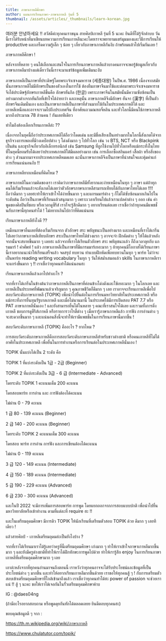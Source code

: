 ```yaml
---
title: ภาษาเกาหลีศึกษา
author: แผนการเรียนภาษา-ภาษาเกาหลี รุ่นที่ 5
thumbnail: /assets/articles/_thumbnails/learn-korean.jpg
---
```


여러분 안녕하세요 !! สวัสดีค่ะทุกคนเราขนุน สายศิลป์เกาหลี รุ่นที่ 5 นะคะ
ยินดีที่ได้รู้จักค้าบบ
วันนี้เราได้รับหน้าที่มาเขียนบทความการเรียนเกาหลีนะคะโดยเราจะพยายามแชร์มุมมองและวิธีการเรียนให้
productive และเกร็ดความรู้เล็ก ๆ น้อย ๆ เกี่ยวกับภาษาเกาหลีกันงับ
ถ้าพร้อมแล้วไปเริ่มกันเลย !

ภาษาเกาหลีศึกษา !

หลังจากที่หลาย ๆ
คนได้เลือกและสนใจในการเรียนภาษาเกาหลีแล้วบางคนอาจจะพอรู้ข้อมูลเกี่ยวกับภาษาเกาหลีมาบ้างแต่เดี๋ยววันนี้เราจะมาแชร์ข้อมูลเพิ่มเติมนะงับ

ภาษาเกาหลีเป็นภาษาที่ประดิษฐ์โดยพระเจ้าเซจงมหาราช (세종대왕) ในปีพ.ศ.
1986 เนื่องจากสมัยนั้นภาษาเกาหลีไม่มีอักษรเป็นของตัวเองในการใช้
ต้องยืมภาษาจีนมาใช้และต่อมาพระเจ้าเซจงมหาราชจึงได้ประดิษฐ์อักษรเกาหลีขึ้นคือ
อักษรฮันกึล (한글)
เพราะภาษาจีนในสมัยนั้นมีความซับซ้อนเป็นอย่างมากต่างจากฮันกึลที่เข้าใจได้ง่ายกว่า
และเหตุนั้น ภาษาเกาหลีจึงมีอักษร ฮันจา (漢字)
ที่เป็นตัวอักษรจีนเดิมนั่นเอง
และเป็นภาษาเกาหลีเป็นภาษาที่ส่วนมากใช้กันในประเทศเกาหลีใต้
และเกาหลีเหนือและอาจจะรวมไปถึงประเทศจีน ที่อาศัยแถวมณฑลจี๋หลิน
และทั่วโลกนี้มีคนใช้ภาษาเกาหลีมากถึงประมาณ 78 ล้านคน ! กันเลยทีเดียว

ทำไมถึงต้องเลือกเรียนเกาหลีล่ะ ??

เนื่องจากในยุคนี้ถือว่าประเทศเกาหลีได้ถือว่าโดดเด่น
และมีชื่อเสียงเป็นอย่างมากในโลกนี้สังเกตได้จาก
ธุรกิจวงการเพลงที่มีวงเคป๊อปต่าง ๆ โด่งดังมาก ๆ ไปทั่วโลก เช่น วง BTS,
NCT หรือ Blackpink เป็นต้น และธุรกิจเกี่ยวกับอิเล็กทรอนิกส์ เช่น Samsung
ที่ถูกใช้งานไปทั่วโลกหรือแม้กระทั่งในไทยที่ในยุคนี้ยอมรับได้เลยว่าประเทศเกาหลีใต้มีผลอย่างมาก
เช่น การเลือกซื้อสกินแคร์ เสื้อผ้า หรือสิ่งของต่าง ๆ
ส่วนมากมาจากประเทศเกาหลีหมดเลย
ฉะนั้นภาษาเกาหลีจึงเป็นภาษาที่น่าสนใจและคุ้มค่าแก่การเรียนแน่นอนงับ !!

ภาษาเกาหลียากเหมือนที่คิดไหม ?

ภาษาเกาหลีในความคิดของเรา เราคิดว่าภาษาเกาหลีมีทั้งยากและง่ายเหมือนในทุก
ๆ ภาษา
แต่ถ้าทุกคนได้เริ่มเรียนแล้วจะสังเกตได้เลยว่าตัวอักษรภาษาเกาหลีสามารถเทียบได้กับภาษาไทยได้เลย
!!!! ถือว่าดีมาก ๆ เลยฮะทำให้เราเข้าใจได้ง่ายขึ้นมาก ๆ และแกรมมาร์ต่าง ๆ
ก็ไม่ได้ซับซ้อนมากเกินไปในระดับต้น ถือว่าเป็นภาษาที่เรียนแล้วสนุกมาก ๆ
เพราะเวลาเรียนไปแล้วเราแปลคำต่าง ๆ ออก เช่น คำพูดของศิลปินที่ชอบ
หรือเวลาดูซีรีส์ เราก็จะรู้สึกดีมาก ๆ อยากเรียนต่อเลย
เราเชื่อว่าถ้าทุกคนมีแพชชั่นกับภาษานี้ทุกคนทำได้ !
ไม่อยากเกินไปกว่าที่คิดแน่นอน

เรียนภาษาเกาหลียังไงดี ??

เหมือนภาษาอื่นเลยที่ต้องเริ่มเรียนจาก ตัวอักษร สระ พยัญชนะเป็นอย่างแรก
และเหมือนที่เราได้เกริ่นไปเลยว่าภาษาเกาหลีเทียบอักษร
สระเป็นภาษาไทยได้ช่วงแรก ๆ อาจจะจำ ฝึกคัดต่าง ๆ
ให้ได้แล้วหลังจากนั้นจะสบายขึ้นมาก ๆ เลยฮะ แล้วจากที่เราได้เรียนตัวอักษร
สระ พยัญชนะแล้ว ก็ถึงเวลาลุยกับ แกรมมาร์ ! คำศัพท์ ! แล้ว
ภาษาเกาหลีเป็นภาษาที่มีแกรมมาร์เยอะมาก ๆ
ถ้าทุกคนมีโอกาสได้เรียนภาษานี้เราอยากแนะนำให้เรียนเสร็จแล้ว จดสรุป ทบทวน
ทำแบบฝึกหัดเพื่อทบทวนในทุก ๆ พาร์ท ไม่ว่าจะเป็นพาร์ท reading writing
vocabulary ในทุก ๆ วันให้สม่ำเสมอแล้ว skills
ในภาษาเกาหลีเราจะแกร่งขึ้นมาก ๆ !! เราเชื่อว่าทุกคนทำได้แน่นอนฮะ

เรียนภาษาเกาหลีแล้วเอาไปทำอะไร ?

จากที่เราได้เกริ่นในข้างต้นว่าภาษาเกาหลีเป็นภาษาที่ค่อนข้างโด่งดังและใช้เยอะมาก
ๆ ในโลกเลย และเกาหลีเป็นประเทศที่พัฒนาแล้วเจริญมาก ๆ คุณภาพชีวิตก็ดีมาก
ๆ เลย เราอาจจะเรียนเกาหลีเพื่อไปสอบวัดระดับภาษาเกาหลี (TOPIK)
เพื่อนำไปยื่นต่อในการเรียนมหาวิทยาลัยในประเทศเกาหลี
หรือแม้กระทั่งการยื่นทุนรัฐบาลเกาหลี และเมื่อไม่นานมานี้
ในประเทศได้มีการเปิดสอบ PAT 7.7 หรือ PAT ภาษาเกาหลีนั่นเอง !
และยังสามารถยื่นได้ในหลาย ๆ คณะที่เราสนใจได้เลย และรวมทั้งการติ่งเกาหลี
ชอบการดูซีรีส์เกาหลี หรือรายการวาไรตี้ต่าง ๆ เมื่อเรารู้ภาษาเกาหลีแล้ว
การฟัง การอ่านต่าง ๆ จะสะดวกขึ้นมาก ๆ
และแน่นอนสิ่งนี้จะทำให้เรามีแพชชั่นในการเรียนภาษานี้มากขึ้น !

สอบวัดระดับภาษาเกาหลี (TOPIK) คืออะไร ? ยากไหม ?

การสอบวัดระดับภาษาเกาหลีคือการสอบวัดระดับภาษาเกาหลีสำหรับชาวต่างชาติ
หรือคนเกาหลีที่ไม่ได้อาศัยในประเทศเกาหลี
เพื่อยื่นในการทำงานหรือการเรียนต่อในประเทศเกาหลีนั่นเอง !

TOPIK นั้นแบ่งได้เป็น 2 ระดับ คือ

TOPIK 1 ที่แบ่งระดับเป็น 1급 - 2급 (Beginner)

TOPIK 2 ที่แบ่งระดับเป็น 3급 - 6 급 (Intermediate - Advanced)

โดยระดับ TOPIK 1 คะแนนเต็ม 200 คะแนน

โดยสอบพาร์ท การอ่าน และ การฟังต้องได้คะแนน

ไม่ผ่าน 0 - 79 คะเนน

1 급 80 - 139 คะแนน (Beginner)

2 급 140 - 200 คะแนน (Beginner)

โดยระดับ TOPIK 2 คะแนนเต็ม 300 คะแนน

โดยสอบ พาร์ท การอ่าน การฟัง และการเขียนต้องได้คะแนน

ไม่ผ่าน 0 - 119 คะแนน

3 급 120 - 149 คะแนน (Intermediate)

4 급 150 - 189 คะแนน (Intermediate)

5 급 190 - 229 คะแนน (Advanced)

6 급 230 - 300 คะแนน (Advanced)

และในปี 2022 จะมีการเพิ่มการสอบพาร์ท การพูด โดยแยกออกจากการสอบแบบปกติ
เพื่อนำไปยื่นมหาวิทยาลัยหรือเข้าทำงาน ตามที่แต่ละที่ require ฮะ !!

และในเตรียมอุดมศึกษา มีการติว TOPIK ให้นักเรียนที่เตรียมตัวสอบ TOPIK
ด้วย ดีมาก ๆ เลยทีเดียว !

แล้วสายศิลป์ - เกาหลีเตรียมอุดมล่ะเป็นยังไงบ้าง ?

จากที่เราได้เรียนมาเราได้รู้เลยว่าครูที่นี้เตรียมอุดมศึกษา เก่งมาก ๆ
ทำให้เราเข้าใจภาษาเกาหลีมากขึ้นมาก ๆ
และยังมีครูต่างชาติที่ทำให้เราได้ฝึกทักษะการพูดไปด้วย ทำให้เรารู้สึก
enjoy ในการเรียนภาษาเกาหลีที่เตรียมอุดมศึกษามาก ๆ เลย

เอาล่ะหลังจากที่ทุกคนอ่านมาจนถึงตอนนี้
เราหวังว่าทุกคนอาจจะได้รับประโยชน์และข้อมูลที่เป็นประโยชน์ต่าง ๆ มากขึ้น
และทำให้อยากเรียนเกาหลีมากขึ้นด้วยย เราขอให้ทุกคนสู้ ๆ !
กับการเตรียมตัวสอบเข้าเตรียมอุดมศึกษาที่ใกล้เข้ามาถึงแล้ว
เราเชื่อว่าทุกคนทำได้ฮะ power of passion จะช่วยเราแน่ !! สู้ ๆ นะคะ
ขอให้เราได้เจอกันในรั้วเตรียมอุดมศึกษาค้าบ

IG : \@daes04ng

(ถ้ามีอะไรอยากสอบถาม หรือพูดคุยกันทักได้ตลอดเลยย ยินดีตอบทุกคนฮะ)

ขอบคุณข้อมูลดี ๆ จาก :

https://th.m.wikipedia.org/wiki/ภาษาเกาหลี

https://www.chulatutor.com/topik/
